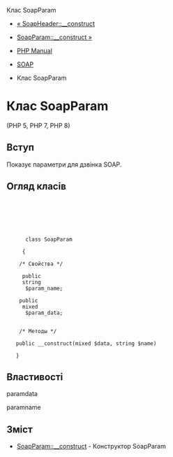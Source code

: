 Клас SoapParam

-   [« SoapHeader::\_\_construct](soapheader.construct.html)
    
-   [SoapParam::\_\_construct »](soapparam.construct.html)
    
-   [PHP Manual](index.html)
    
-   [SOAP](book.soap.html)
    
-   Клас SoapParam
    

# Клас SoapParam

(PHP 5, PHP 7, PHP 8)

## Вступ

Показує параметри для дзвінка SOAP.

## Огляд класів

```synopsis

     
    

    
     
      class SoapParam
     
     {

    /* Свойства */
    
     public
     string
      $param_name;

    public
     mixed
      $param_data;


    /* Методы */
    
   public __construct(mixed $data, string $name)

   }
```

## Властивості

paramdata

paramname

## Зміст

-   [SoapParam::\_\_construct](soapparam.construct.html) - Конструктор SoapParam